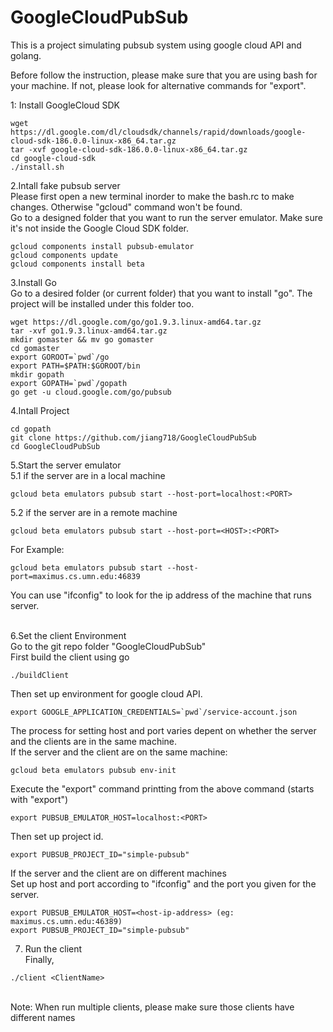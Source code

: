 # GoogleCloudPubSub
This is a project simulating pubsub system using google cloud API and golang.<br />

Before follow the instruction, please make sure that you are using bash for your machine. If not, please look for alternative commands for "export". <br/>

1: Install GoogleCloud SDK
```
wget https://dl.google.com/dl/cloudsdk/channels/rapid/downloads/google-cloud-sdk-186.0.0-linux-x86_64.tar.gz
tar -xvf google-cloud-sdk-186.0.0-linux-x86_64.tar.gz
cd google-cloud-sdk
./install.sh
```

2.Intall fake pubsub server<br />
Please first open a new terminal inorder to make the bash.rc to make changes. Otherwise "gcloud" command won't be found. <br />
Go to a designed folder that you want to run the server emulator. Make sure it's not inside the Google Cloud SDK folder.
```
gcloud components install pubsub-emulator
gcloud components update
gcloud components install beta
```

3.Install Go<br />
Go to a desired folder (or current folder) that you want to install "go". The project will be installed under this folder too.
```
wget https://dl.google.com/go/go1.9.3.linux-amd64.tar.gz
tar -xvf go1.9.3.linux-amd64.tar.gz
mkdir gomaster && mv go gomaster
cd gomaster
export GOROOT=`pwd`/go
export PATH=$PATH:$GOROOT/bin
mkdir gopath
export GOPATH=`pwd`/gopath
go get -u cloud.google.com/go/pubsub
```

4.Intall Project
```
cd gopath
git clone https://github.com/jiang718/GoogleCloudPubSub
cd GoogleCloudPubSub
```

5.Start the server emulator<br />
5.1 if the server are in a local machine
```
gcloud beta emulators pubsub start --host-port=localhost:<PORT>
```

5.2 if the server are in a remote machine 
```
gcloud beta emulators pubsub start --host-port=<HOST>:<PORT>
```
For Example:
```
gcloud beta emulators pubsub start --host-port=maximus.cs.umn.edu:46839
```
You can use "ifconfig" to look for the ip address of the machine that runs server. <br />
<br />

6.Set the client Environment<br />
Go to the git repo folder "GoogleCloudPubSub"<br />
First build the client using go<br />
```
./buildClient
```
Then set up environment for google cloud API.
```
export GOOGLE_APPLICATION_CREDENTIALS=`pwd`/service-account.json
```

The process for setting host and port varies depent on whether the server and the clients are in the same machine. <br />
If the server and the client are on the same machine:
```
gcloud beta emulators pubsub env-init 
```
Execute the "export" command printting from the above command (starts with "export")
```
export PUBSUB_EMULATOR_HOST=localhost:<PORT>
```
Then set up project id.
```
export PUBSUB_PROJECT_ID="simple-pubsub"
```


If the server and the client are on different machines<br />
Set up host and port according to "ifconfig" and the port you given for the server.
```
export PUBSUB_EMULATOR_HOST=<host-ip-address> (eg: maximus.cs.umn.edu:46389)
export PUBSUB_PROJECT_ID="simple-pubsub"
```

7. Run the client <br />
Finally,
```
./client <ClientName>
```
<br />
Note: When run multiple clients, please make sure those clients have different names
